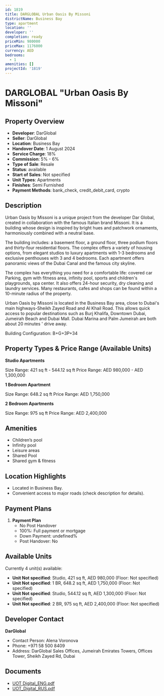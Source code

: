 ```yaml
---
id: 1819
title: DARGLOBAL Urban Oasis By Missoni
districtName: Business Bay
type: apartment
location: ''
developer: ''
completion: ready
priceMin: 980000
priceMax: 1176000
currency: AED
bedrooms:
  - 1
amenities: []
projectId: '1819'
---
```


# DARGLOBAL "Urban Oasis By Missoni"

## Property Overview
- **Developer**: DarGlobal
- **Seller**: DarGlobal
- **Location**: Business Bay
- **Handover Date**: 1 August 2024
- **Service Charge**: 18%
- **Commission**: 5% - 6%
- **Type of Sale**: Resale
- **Status**: available
- **Start of Sales**: Not specified
- **Unit Types**: Apartments
- **Finishes**: Semi Furnished
- **Payment Methods**: bank_check, credit_debit_card, crypto

## Description
Urban Oasis by Missoni is a unique project from the developer Dar Global, created in collaboration with the famous Italian brand Missoni. It is a building whose design is inspired by bright hues and patchwork ornaments, harmoniously combined with a neutral base.

The building includes: a basement floor, a ground floor, three podium floors and thirty-four residential floors. The complex offers a variety of housing options, from elegant studios to luxury apartments with 1-3 bedrooms and exclusive penthouses with 3 and 4 bedrooms. Each apartment offers panoramic views of the Dubai Canal and the famous city skyline.

The complex has everything you need for a comfortable life: covered car Parking, gym with fitness area, infinity pool, sports and children's playgrounds, spa center. It also offers 24-hour security, dry cleaning and laundry services. Many restaurants, cafes and shops can be found within a 10-minute radius of the property.

Urban Oasis by Missoni is located in the Business Bay area, close to Dubai's main highways-Sheikh Zayed Road and Al Khail Road. This allows quick access to popular destinations such as Burj Khalifa, Downtown Dubai, Jumeirah Beach and Dubai Mall. Dubai Marina and Palm Jumeirah are both about 20 minutes ' drive away.

Building Configuration: B+G+3P+34

## Property Types & Price Range (Available Units)
**Studio Apartments**

Size Range: 421 sq ft - 544.12 sq ft
Price Range: AED 980,000 - AED 1,300,000

**1 Bedroom Apartment**

Size Range: 648.2 sq ft
Price Range: AED 1,750,000

**2 Bedroom Apartments**

Size Range: 975 sq ft
Price Range: AED 2,400,000

## Amenities
- Children’s pool
- Infinity pool
- Leisure areas
- Shared Pool
- Shared gym & fitness

## Location Highlights
- Located in Business Bay.
- Convenient access to major roads (check description for details).

## Payment Plans
1. **Payment Plan**
   - No Post Handover
   - 100%: Full payment or mortgage
   - Down Payment: undefined%
   - Post Handover: No

## Available Units
Currently 4 unit(s) available:
- **Unit Not specified**: Studio, 421 sq ft, AED 980,000 (Floor: Not specified)
- **Unit Not specified**: 1 BR, 648.2 sq ft, AED 1,750,000 (Floor: Not specified)
- **Unit Not specified**: Studio, 544.12 sq ft, AED 1,300,000 (Floor: Not specified)
- **Unit Not specified**: 2 BR, 975 sq ft, AED 2,400,000 (Floor: Not specified)

## Developer Contact
**DarGlobal**
- Contact Person: Alena Voronova
- Phone: +971 58 500 8409
- Address: DarGlobal Sales Offices, Jumeirah Emirates Towers, Offices Tower, Sheikh Zayed Rd, Dubai

## Documents
- [UOT Digital_ENG.pdf](https://cdn.geniemap.net/2024/05/03/Hzi9BBmGpTCzvIJUzTbomba0hLuw5Tq7vdOrWZNP.pdf)
- [UOT_Digital_RUS.pdf](https://cdn.geniemap.net/2024/05/03/8wvADYJpDO85kzPvahDNjTcanoM9izSw6GmjLAzz.pdf)
